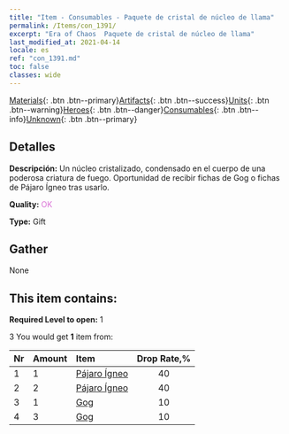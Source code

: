 ```yaml
---
title: "Item - Consumables - Paquete de cristal de núcleo de llama"
permalink: /Items/con_1391/
excerpt: "Era of Chaos  Paquete de cristal de núcleo de llama"
last_modified_at: 2021-04-14
locale: es
ref: "con_1391.md"
toc: false
classes: wide
---
```

 [Materials](/es/Items/){: .btn .btn--primary}[Artifacts](/es/Items/Artifacts/){: .btn .btn--success}[Units](/es/Items/Units/){: .btn .btn--warning}[Heroes](/es/Items/Heroes/){: .btn .btn--danger}[Consumables](/es/Items/Consumables/){: .btn .btn--info}[Unknown](/es/Items/Unknown/){: .btn .btn--primary}

## Detalles
 **Descripción:** Un núcleo cristalizado, condensado en el cuerpo de una poderosa criatura de fuego. Oportunidad de recibir fichas de Gog o fichas de Pájaro Ígneo tras usarlo.

 **Quality:** <span style="color: #DA70D6">OK</span>

 **Type:** Gift

## Gather

  None

## This item contains:

 **Required Level to open:** 1

 3 You would get **1** item  from:

  | Nr | Amount |     Item    | Drop Rate,% |
  |:---|:-------|:------------|:---------:|
  | 1 | 1 | [Pájaro Ígneo](/es/Items/unt_268/) | 40 | 
  | 2 | 2 | [Pájaro Ígneo](/es/Items/unt_268/) | 40 | 
  | 3 | 1 | [Gog](/es/Items/unt_227/) | 10 | 
  | 4 | 3 | [Gog](/es/Items/unt_227/) | 10 | 

